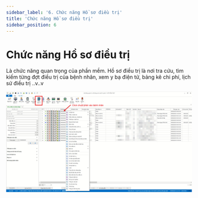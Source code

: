 ```yaml
---
sidebar_label: '6. Chức năng Hồ sơ điều trị'
title: 'Chức năng Hồ sơ điều trị'
sidebar_position: 6
---
```


# Chức năng Hồ sơ điều trị
Là chức năng quan trọng của phần mềm. Hồ sơ điều trị là nơi tra cứu, tìm kiếm từng đợt điều trị của bệnh nhân, xem y bạ điện tử, bảng kê chi phí, lịch sử điều trị ..v..v

<div className="center-container">
  <img src="/img/chuc-nang-ho-so-dieu-tri.jpg" alt="Chức năng Hồ sơ điều trị" />
</div>